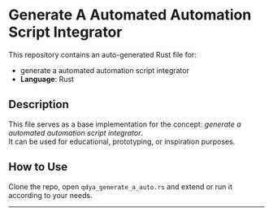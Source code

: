 # Generate A Automated Automation Script Integrator

This repository contains an auto-generated Rust file for:

- generate a automated automation script integrator
- **Language**: Rust

## Description

This file serves as a base implementation for the concept: *generate a automated automation script integrator*.  
It can be used for educational, prototyping, or inspiration purposes.

## How to Use

Clone the repo, open `qdya_generate_a_auto.rs` and extend or run it according to your needs.

---


